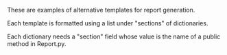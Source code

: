 These are examples of alternative templates for report generation. 

Each template is formatted using a list under "sections" of dictionaries. 

Each dictionary needs a "section" field whose value is the name of a public method in  Report.py.